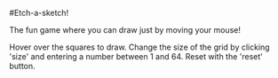 #Etch-a-sketch!

The fun game where you can draw just by moving your mouse!

Hover over the squares to draw. Change the size of the grid by clicking 'size' and entering a number between 1 and 64. Reset with the 'reset' button.
